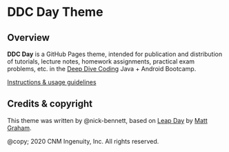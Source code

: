 # DDC Day Theme

## Overview

**DDC Day** is a GitHub Pages theme, intended for publication and distribution of tutorials, lecture notes, homework assignments, practical exam problems, etc. in the [Deep Dive Coding](https://deepdivecoding.com) Java + Android Bootcamp.

[Instructions &amp; usage guidelines](https://ddc-java.github.io/ddc-day/)

## Credits & copyright

This theme was written by @nick-bennett, based on [Leap Day](https://pages-themes.github.io/leap-day/) by [Matt Graham](https://twitter.com/mattgraham).

@copy; 2020 CNM Ingenuity, Inc. All rights reserved.
